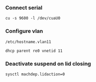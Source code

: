 ### Connect serial

```
cu -s 9600 -l /dev/cuaU0
```

### Configure vlan

`/etc/hostname.vlan11`
```
dhcp parent re0 vnetid 11
```

### Deactivate suspend on lid closing

```
sysctl machdep.lidaction=0
```

